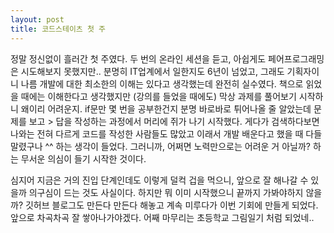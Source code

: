 ```yaml
---
layout: post
title: 코드스테이츠 첫 주
---
```


정말 정신없이 흘러간 첫 주였다. 두 번의 온라인 세션을 듣고, 아쉽게도 페어프로그래밍은 시도해보지 못했지만..
분명히 IT업계에서 일한지도 6년이 넘었고, 그래도 기획자이니 나름 개발에 대한 최소한의 이해는 있다고 생각했는데 완전히 실수였다. 
책으로 읽었을 때에는 이해한다고 생각했지만 (강의를 들었을 때에도) 막상 과제를 풀어보기 시작하니 왜이리 어려운지.
if문만 몇 번을 공부한건지 분명 바로바로 튀어나올 줄 알았는데 문제를 보고 > 답을 작성하는 과정에서 머리에 쥐가 나기 시작했다.
게다가 검색하다보면 나와는 전혀 다르게 코드를 작성한 사람들도 많았고 이래서 개발 배운다고 했을 때 다들 말렸구나 ^^ 하는 생각이 들었다.
그러니까, 어쩌면 노력만으로는 어려운 거 아닐까? 하는 무서운 의심이 들기 시작한 것이다.

심지어 지금은 거의 진입 단계인데도 이렇게 덜컥 겁을 먹으니, 앞으로 잘 해나갈 수 있을까 의구심이 드는 것도 사실이다.
하지만 뭐 이미 시작했으니 끝까지 가봐야하지 않을까? 
깃허브 블로그도 만든다 만든다 해놓고 계속 미루다가 이번 기회에 만들게 되었다.
앞으로 차곡차곡 잘 쌓아나가야겠다. 어째 마무리는 초등학교 그림일기 처럼 되었네.. 
